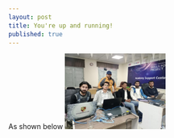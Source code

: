```yaml
---
layout: post
title: You're up and running!
published: true
---
```


As shown below
<img src="/images/img.jpeg" alt="Alt text" width=200 hieght=200>
